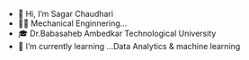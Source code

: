 - 👋 Hi, I’m Sagar Chaudhari
- 👨‍💻 Mechanical Enginnering...
-  🎓 Dr.Babasaheb Ambedkar Technological University
- 🌱 I’m currently learning ...Data Analytics & machine learning

<!---
SAGARCHAUDHARI9/SAGARCHAUDHARI9 is a ✨ special ✨ repository because its `README.md` (this file) appears on your GitHub profile.
You can click the Preview link to take a look at your changes.
--->
